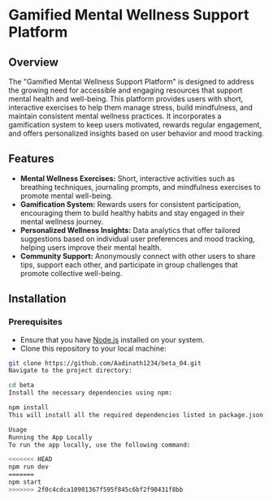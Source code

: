 # Gamified Mental Wellness Support Platform

## Overview

The "Gamified Mental Wellness Support Platform" is designed to address the growing need for accessible and engaging resources that support mental health and well-being. This platform provides users with short, interactive exercises to help them manage stress, build mindfulness, and maintain consistent mental wellness practices. It incorporates a gamification system to keep users motivated, rewards regular engagement, and offers personalized insights based on user behavior and mood tracking.

## Features

- **Mental Wellness Exercises:** Short, interactive activities such as breathing techniques, journaling prompts, and mindfulness exercises to promote mental well-being.
- **Gamification System:** Rewards users for consistent participation, encouraging them to build healthy habits and stay engaged in their mental wellness journey.
- **Personalized Wellness Insights:** Data analytics that offer tailored suggestions based on individual user preferences and mood tracking, helping users improve their mental health.
- **Community Support:** Anonymously connect with other users to share tips, support each other, and participate in group challenges that promote collective well-being.

## Installation

### Prerequisites

- Ensure that you have [Node.js](https://nodejs.org/en/) installed on your system.
- Clone this repository to your local machine:

```bash
git clone https://github.com/Aadinath1234/beta_04.git
Navigate to the project directory:

cd beta
Install the necessary dependencies using npm:

npm install
This will install all the required dependencies listed in package.json.

Usage
Running the App Locally
To run the app locally, use the following command:

<<<<<<< HEAD
npm run dev
=======
npm start
>>>>>>> 2f0c4cdca10901367f595f845c6bf2f98431f8bb





